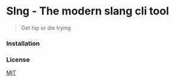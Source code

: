 # Slng - The modern slang cli tool
> Get hip or die trying

### Installation


### License
[MIT](https://github.com/jwu910/slng/blob/master/LICENSE)